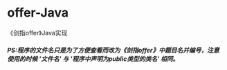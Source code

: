 # offer-Java
《剑指offer》Java实现
##### PS:程序的文件名只是为了方便查看而改为《剑指offer》中题目名并编号，注意使用的时候 '文件名' 与 '程序中声明为public类型的类名' 相同。
